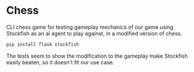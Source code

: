 # Chess
CLI chess game for testing gameplay mechanics of our game using Stockfish as an ai agent to play against, in a modified version of chess.

```bash
pip install flask stockfish
```

The tests seem to show the modification to the gameplay make Stockfish easily beaten, so it doesn't fit our use case.
